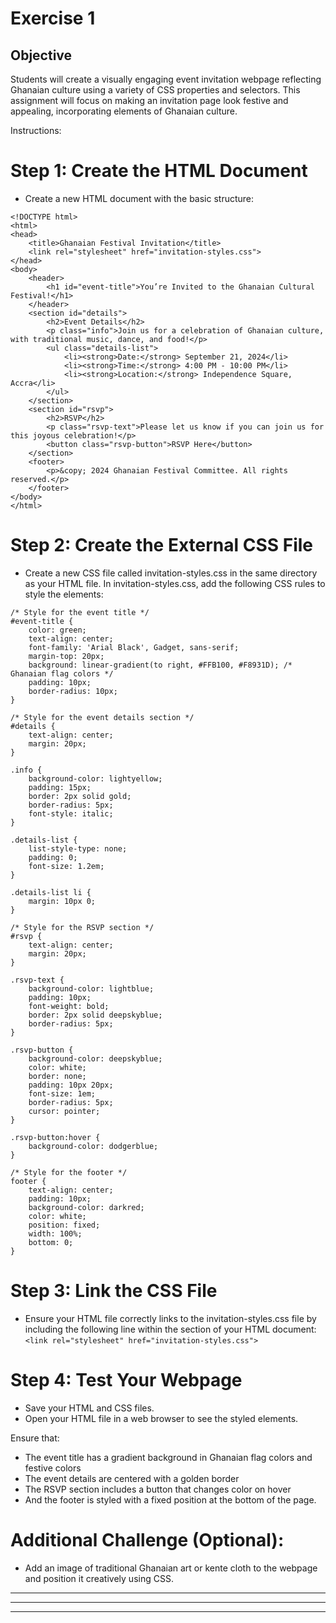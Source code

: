 # Exercise 1

## Objective
Students will create a visually engaging event invitation webpage reflecting Ghanaian culture using a variety of CSS properties and selectors. This assignment will focus on making an invitation page look festive and appealing, incorporating elements of Ghanaian culture.

Instructions:

# Step 1: Create the HTML Document
- Create a new HTML document with the basic structure:
```
<!DOCTYPE html>
<html>
<head>
    <title>Ghanaian Festival Invitation</title>
    <link rel="stylesheet" href="invitation-styles.css">
</head>
<body>
    <header>
        <h1 id="event-title">You’re Invited to the Ghanaian Cultural Festival!</h1>
    </header>
    <section id="details">
        <h2>Event Details</h2>
        <p class="info">Join us for a celebration of Ghanaian culture, with traditional music, dance, and food!</p>
        <ul class="details-list">
            <li><strong>Date:</strong> September 21, 2024</li>
            <li><strong>Time:</strong> 4:00 PM - 10:00 PM</li>
            <li><strong>Location:</strong> Independence Square, Accra</li>
        </ul>
    </section>
    <section id="rsvp">
        <h2>RSVP</h2>
        <p class="rsvp-text">Please let us know if you can join us for this joyous celebration!</p>
        <button class="rsvp-button">RSVP Here</button>
    </section>
    <footer>
        <p>&copy; 2024 Ghanaian Festival Committee. All rights reserved.</p>
    </footer>
</body>
</html>

```

# Step 2: Create the External CSS File
- Create a new CSS file called invitation-styles.css in the same directory as your HTML file.
In invitation-styles.css, add the following CSS rules to style the elements:
``` 
/* Style for the event title */
#event-title {
    color: green;
    text-align: center;
    font-family: 'Arial Black', Gadget, sans-serif;
    margin-top: 20px;
    background: linear-gradient(to right, #FFB100, #F8931D); /* Ghanaian flag colors */
    padding: 10px;
    border-radius: 10px;
}

/* Style for the event details section */
#details {
    text-align: center;
    margin: 20px;
}

.info {
    background-color: lightyellow;
    padding: 15px;
    border: 2px solid gold;
    border-radius: 5px;
    font-style: italic;
}

.details-list {
    list-style-type: none;
    padding: 0;
    font-size: 1.2em;
}

.details-list li {
    margin: 10px 0;
}

/* Style for the RSVP section */
#rsvp {
    text-align: center;
    margin: 20px;
}

.rsvp-text {
    background-color: lightblue;
    padding: 10px;
    font-weight: bold;
    border: 2px solid deepskyblue;
    border-radius: 5px;
}

.rsvp-button {
    background-color: deepskyblue;
    color: white;
    border: none;
    padding: 10px 20px;
    font-size: 1em;
    border-radius: 5px;
    cursor: pointer;
}

.rsvp-button:hover {
    background-color: dodgerblue;
}

/* Style for the footer */
footer {
    text-align: center;
    padding: 10px;
    background-color: darkred;
    color: white;
    position: fixed;
    width: 100%;
    bottom: 0;
}

```


# Step 3: Link the CSS File
- Ensure your HTML file correctly links to the invitation-styles.css file by including the following line within the <head> section of your HTML document: 
``` <link rel="stylesheet" href="invitation-styles.css"> ```

# Step 4: Test Your Webpage
- Save your HTML and CSS files.
- Open your HTML file in a web browser to see the styled elements.

Ensure that: 
- The event title has a gradient background in Ghanaian flag colors and festive colors
- The event details are centered with a golden border
- The RSVP section includes a button that changes color on hover 
- And the footer is styled with a fixed position at the bottom of the page.


# Additional Challenge (Optional):
- Add an image of traditional Ghanaian art or kente cloth to the webpage and position it creatively using CSS.


--------------------------------------------------------------------------------------------------------------------------------------------------------------
--------------------------------------------------------------------------------------------------------------------------------------------------------------
--------------------------------------------------------------------------------------------------------------------------------------------------------------